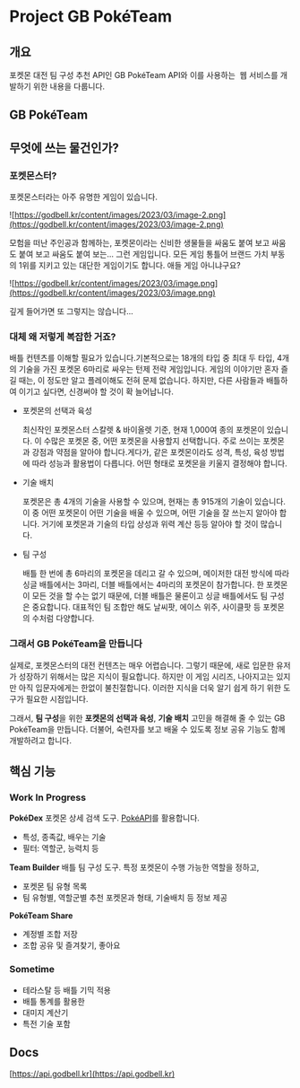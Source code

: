 # Project GB PokéTeam

## 개요

포켓몬 대전 팀 구성 추천 API인 GB PokéTeam API와 이를 사용하는  웹 서비스를 개발하기 위한 내용을 다룹니다.

## GB PokéTeam

## 무엇에 쓰는 물건인가?

### 포켓몬스터?

포켓몬스터라는 아주 유명한 게임이 있습니다.

![https://godbell.kr/content/images/2023/03/image-2.png](https://godbell.kr/content/images/2023/03/image-2.png)

모험을 떠난 주인공과 함께하는, 포켓몬이라는 신비한 생물들을 싸움도 붙여 보고 싸움도 붙여 보고 싸움도 붙여 보는... 그런 게임입니다. 모든 게임 통틀어 브랜드 가치 부동의 1위를 지키고 있는 대단한 게임이기도 합니다. 애들 게임 아니냐구요?

![https://godbell.kr/content/images/2023/03/image.png](https://godbell.kr/content/images/2023/03/image.png)

깊게 들어가면 또 그렇지는 않습니다...

### 대체 왜 저렇게 복잡한 거죠?

배틀 컨텐츠를 이해할 필요가 있습니다.기본적으로는 18개의 타입 중 최대 두 타입, 4개의 기술을 가진 포켓몬 6마리로 싸우는 턴제 전략 게임입니다. 게임의 이야기만 혼자 즐길 때는, 이 정도만 알고 플레이해도 전혀 문제 없습니다. 하지만, 다른 사람들과 배틀하여 이기고 싶다면, 신경써야 할 것이 확 늘어납니다.

- 포켓몬의 선택과 육성

    최신작인 포켓몬스터 스칼렛 & 바이올렛 기준, 현재 1,000여 종의 포켓몬이 있습니다. 이 수많은 포켓몬 중, 어떤 포켓몬을 사용할지 선택합니다. 주로 쓰이는 포켓몬과 강점과 약점을 알아야 합니다.게다가, 같은 포켓몬이라도 성격, 특성, 육성 방법에 따라 성능과 활용법이 다릅니다. 어떤 형태로 포켓몬을 키울지 결정해야 합니다.
- 기술 배치

    포켓몬은 총 4개의 기술을 사용할 수 있으며, 현재는 총 915개의 기술이 있습니다. 이 중 어떤 포켓몬이 어떤 기술을 배울 수 있으며, 어떤 기술을 잘 쓰는지 알아야 합니다. 거기에 포켓몬과 기술의 타입 상성과 위력 계산 등등 알아야 할 것이 많습니다.
- 팀 구성

    배틀 한 번에 총 6마리의 포켓몬을 데리고 갈 수 있으며, 메이저한 대전 방식에 따라 싱글 배틀에서는 3마리, 더블 배틀에서는 4마리의 포켓몬이 참가합니다. 한 포켓몬이 모든 것을 할 수는 없기 때문에, 더블 배틀은 물론이고 싱글 배틀에서도 팀 구성은 중요합니다. 대표적인 팀 조합만 해도 날씨팟, 에이스 위주, 사이클팟 등 포켓몬의 수처럼 다양합니다.

### 그래서 GB PokéTeam을 만듭니다

실제로, 포켓몬스터의 대전 컨텐츠는 매우 어렵습니다. 그렇기 때문에, 새로 입문한 유저가 성장하기 위해서는 많은 지식이 필요합니다. 하지만 이 게임 시리즈, 나아지고는 있지만 아직 입문자에게는 한없이 불친절합니다. 이러한 지식을 더욱 알기 쉽게 하기 위한 도구가 필요한 시점입니다.

그래서, **팀 구성**을 위한 **포켓몬의 선택과 육성**, **기술 배치** 고민을 해결해 줄 수 있는 GB PokéTeam을 만듭니다. 더불어, 숙련자를 보고 배울 수 있도록 정보 공유 기능도 함께 개발하려고 합니다.

## 핵심 기능

### Work In Progress

**PokéDex**
포켓몬 상세 검색 도구. [PokéAPI](https://pokeapi.co/docs/v2)를 활용합니다.

- 특성, 종족값, 배우는 기술
- 필터: 역할군, 능력치 등

**Team Builder**
배틀 팀 구성 도구. 특정 포켓몬이 수행 가능한 역할을 정하고,

- 포켓몬 팀 유형 목록
- 팀 유형별, 역할군별 추천 포켓몬과 형태, 기술배치 등 정보 제공

**PokéTeam Share**

- 계정별 조합 저장
- 조합 공유 및 즐겨찾기, 좋아요

### Sometime

- 테라스탈 등 배틀 기믹 적용
- 배틀 통계를 활용한
- 대미지 계산기
- 특전 기술 포함

## Docs

[https://api.godbell.kr](https://api.godbell.kr)
